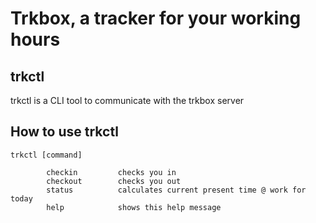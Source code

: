 # Trkbox, a tracker for your working hours


## trkctl
trkctl is a CLI tool to communicate with the trkbox server

## How to use trkctl

```
trkctl [command]

        checkin         checks you in
        checkout        checks you out
        status          calculates current present time @ work for today
        help            shows this help message
```

